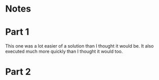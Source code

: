 # Notes

# Part 1

This one was a lot easier of a solution than I thought it would be. It also executed much more quickly than I thought it would too.

# Part 2